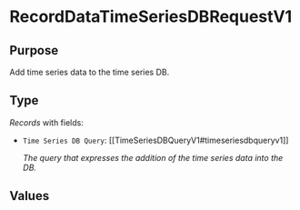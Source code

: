 # RecordDataTimeSeriesDBRequestV1

## Purpose

<!-- ANCHOR: purpose -->
Add time series data to the time series DB.
<!-- ANCHOR_END: purpose -->

## Type

<!-- ANCHOR: type -->
<div class="type">

*Records* with fields:
- `Time Series DB Query`: [[TimeSeriesDBQueryV1#timeseriesdbqueryv1]]

  *The query that expresses the addition of the time series data into the DB.*



</div>
<!-- ANCHOR_END: type -->

## Values

